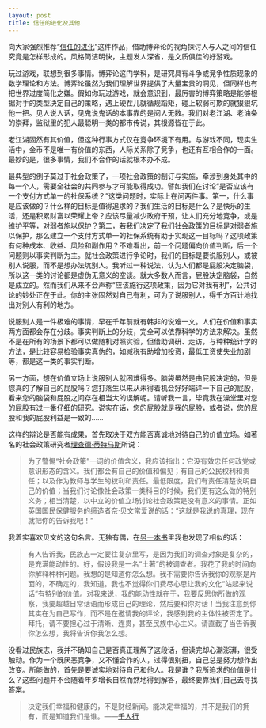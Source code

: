 ```yaml
---
layout: post
title: 信任的进化及其他
---
```


向大家强烈推荐“[信任的进化](http://ncase.me/trust/)”这件作品，借助博弈论的视角探讨人与人之间的信任究竟是怎样形成的。风格简洁明快，主题发人深省，是文质俱佳的好游戏。
<!--excerpt-->

玩过游戏，联想到很多事情。博弈论这门学科，是研究具有斗争或竞争性质现象的数学理论和方法。博弈论虽然为我们理解世界提供了大量宝贵的洞见，但同样也有把世界过度简化之嫌。假如你玩过游戏，就会意识到，最厉害的博弈策略是能够根据对手的类型决定自己的策略，遇上硬茬儿就循规蹈矩，碰上软弱可欺的就狠狠坑他一把。见人说人话，见鬼说鬼话的本事靠的是阅人无数。我们对老江湖、老油条的崇拜，监狱里的犯人最聪明一类的都市传说，其根源皆在于此。

老江湖固然有其价值，但这种行事方式仅在竞争环境下有用。与游戏不同，现实生活中，金币不是唯一有价值的东西，人际关系除了竞争，也还有互相合作的一面。最妙的是，很多事情，我们不合作的话就根本办不成。

最典型的例子莫过于社会政策了，一项社会政策的制订与实施，牵涉到身处其中的每一个人，需要全社会的共同参与才可能取得成功。譬如我们在讨论“是否应该有一个支付方式单一的社保系统？”这类问题时，实际上在问两件事。第一，什么事是应该做的？什么样的目标是值得追求的？我们生活的目标是什么？是快乐的生活，还是积累财富以荣耀上帝？应该尽量减少政府干预，让人们充分地竞争，或是维护平等，对弱者施以保护？第二，若我们决定了我们社会政策的目标是对弱者施以保护，那么建立一个支付方式单一的社保系统有助于实现这一目标吗？这项政策有何种成本、收益、风险和副作用？不难看出，前一个问题偏向价值判断，后一个问题则以事实判断为主。就社会政策进行争论时，我们的目标是要说服别人，或被别人说服，而不是想办法坑别人。我听过一种说法，认为人们都是屁股决定脑袋，所以这一类的讨论都是虚伪无意义的空谈。就大多数人而言，屁股决定脑袋，自然是成立的。然而我们从来不会声称“应该施行这项政策，因为它对我有利”，公共讨论的妙处正在于此。你的主张固然对自己有利，可为了说服别人，得千方百计地找出对别人有利的地方。

说服别人是一件极难的事情，早在千年前就有韩非的说难一文。人们在价值和事实两方面都会存在分歧。事实判断上的分歧，完全可以依靠科学的方法来解决。虽然不是在所有的场景下都可以做随机对照实验，但借助调研、走访，与种种统计学的方法，是比较容易检验事实真伪的，如减税有助增加投资，最低工资使失业加剧等，都是这一类的事实判断。

另一方面，想在价值立场上说服别人就困难得多。脑袋虽然是由屁股决定的，但是您真的了解自己的屁股吗？您打落生以来从未得着机会好好端详一下自己的屁股，看来您的脑袋和屁股之间存在相当大的误解呢。请听我一言，毕竟我在澡堂里对您的屁股有过一番仔细的研究。说实在话，您的屁股就是我的屁股，或者说，您的屁股和我的屁股利益是一致的……

这样的辩论是否能有成果，首先取决于双方能否真诚地对待自己的价值立场。如著名的社会政策研究者[理查德·蒂特马斯](https://book.douban.com/subject/6845724/)所说：
> 为了警惕“社会政策”一词的价值含义，我应该指出：它没有效忠任何政党或意识形态的含义。我们都会有自己的价值和偏见；有自己的公民权利和责任；以及作为教师与学生的权利和责任。最低限度，我们有责任清楚说明自己的价值；当我们讨论像社会政策一类科目的时候，我们更有这么做的特别义务；相当清楚，以中立的价值立场讨论社会政策是没有意义的事情。正如英国国民保健服务的缔造者奈·贝文常爱说的话：“这就是我说的真理，现在就把你的告诉我吧！”

我着实喜欢贝文的这句名言。无独有偶，在[另一本书](https://book.douban.com/subject/5941341/)里我也发现了相似的话：
> 有人告诉我，民族志一定要往复杂里写，是因为我们的调查对象是复杂的，是充满能动性的。好，假设我是一名“土著”的被调查者。我花了我的时间向你解释种种问题。我想的是知道你怎么想。我不需要你告诉我你的观察是片面的，不确定的，我知道。我也不觉得你们费尽心思让我的文化“站起来说话”有特别的价值。对我来说，我的能动性就在于，我要反思你所做的观察，我要超越日常话语而形成自己的理论，然后要和你对话！当我注意到你其实在为自己写作，而不是在邀请我的评论，我感到我的主体性被否定了。拜托，请不要担心过于清晰、连贯，甚至民族中心主义。请直截了当告诉我你怎么想，我将告诉你我怎么想。

没看过民族志，我并不确知自己是否真正理解了这段话，但读完却心潮澎湃，很受触动。作为一个既厌恶竞争，又不懂合作的人，过得很别扭，自己总是努力想作出改变。所能做的，首先是要诚实地对待自己和他人。我是谁？我所追求的价值是什么？这些问题并不会随着年岁增长自然而然地得到解答，最终要靠我们自己去寻找答案。

> 决定我们幸福和健康的，不是财经新闻。能决定幸福的，并不是我们的拥有，而是知道我们是谁。——[千人行](https://1000gestalten.de/en/the-performance/)
